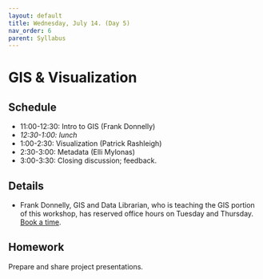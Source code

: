 ```yaml
---
layout: default
title: Wednesday, July 14. (Day 5)
nav_order: 6
parent: Syllabus
---
```

# GIS & Visualization

## Schedule
* 11:00-12:30: Intro to GIS (Frank Donnelly)
* _12:30-1:00: lunch_
* 1:00-2:30: Visualization (Patrick Rashleigh)
* 2:30-3:00: Metadata (Elli Mylonas)
* 3:00-3:30: Closing discussion; feedback.

## Details
* Frank Donnelly, GIS and Data Librarian, who is teaching the GIS portion of this workshop, has reserved office hours on Tuesday and Thursday. [Book a time](https://calendar.google.com/calendar/u/0/selfsched?sstoken=UUpsSUU1Zi1hbE95fGRlZmF1bHR8NWE4MGU4NDVlNzI0MTcxYTgyMDgxYTg5YjllZDJmZWU).

## Homework
Prepare and share project presentations.





<br/>
